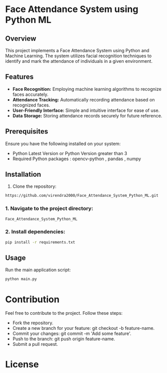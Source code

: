 # Face Attendance System using Python ML

## Overview

This project implements a Face Attendance System using Python and Machine Learning. The system utilizes facial recognition techniques to identify and mark the attendance of individuals in a given environment.

## Features

- **Face Recognition:** Employing machine learning algorithms to recognize faces accurately.
- **Attendance Tracking:** Automatically recording attendance based on recognized faces.
- **User-Friendly Interface:** Simple and intuitive interface for ease of use.
- **Data Storage:** Storing attendance records securely for future reference.

## Prerequisites

Ensure you have the following installed on your system:

- Python Latest Version or Python Version greater than 3
- Required Python packages : opencv-python , pandas , numpy

## Installation


1. Clone the repository:

```bash
https://github.com/virendra2000/Face_Attendance_System_Python_ML.git
```

### 1. Navigate to the project directory:
```bash
Face_Attendance_System_Python_ML
```

### 2. Install dependencies:
```bash
pip install -r requirements.txt
```

## Usage

Run the main application script:

```bash
python main.py
```

# Contribution
Feel free to contribute to the project. Follow these steps:

- Fork the repository.
- Create a new branch for your feature: git checkout -b feature-name.
- Commit your changes: git commit -m 'Add some feature'.
- Push to the branch: git push origin feature-name.
- Submit a pull request.

# License
